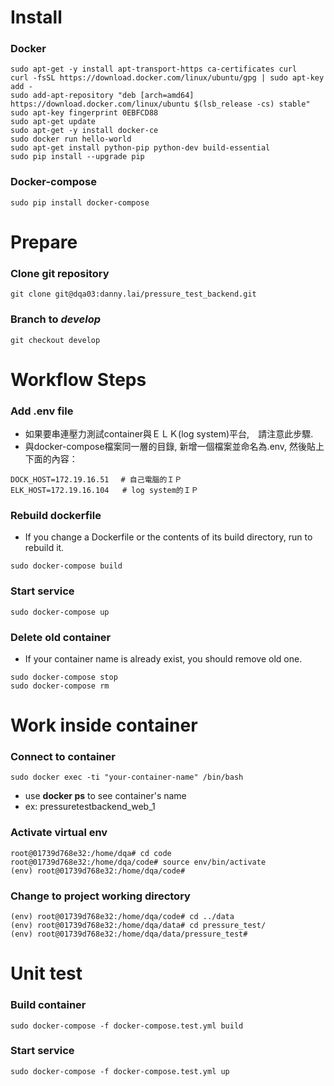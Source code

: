 **Install**
=============
### Docker
```
sudo apt-get -y install apt-transport-https ca-certificates curl
curl -fsSL https://download.docker.com/linux/ubuntu/gpg | sudo apt-key add -
sudo add-apt-repository "deb [arch=amd64] https://download.docker.com/linux/ubuntu $(lsb_release -cs) stable"
sudo apt-key fingerprint 0EBFCD88
sudo apt-get update
sudo apt-get -y install docker-ce
sudo docker run hello-world
sudo apt-get install python-pip python-dev build-essential 
sudo pip install --upgrade pip
```

### Docker-compose
```
sudo pip install docker-compose
```

**Prepare**
============= 

### Clone git repository
```
git clone git@dqa03:danny.lai/pressure_test_backend.git
```

### Branch to *develop*
```
git checkout develop
```

**Workflow Steps**
=============

### Add .env file
* 如果要串連壓力測試container與ＥＬＫ(log system)平台,　請注意此步驟.
* 與docker-compose檔案同一層的目錄, 新增一個檔案並命名為.env, 然後貼上下面的內容： 

```
DOCK_HOST=172.19.16.51 　# 自己電腦的ＩＰ
ELK_HOST=172.19.16.104   # log system的ＩＰ
```

### Rebuild dockerfile 
* If you change a Dockerfile or the contents of its build directory, run to rebuild it.

```
sudo docker-compose build
```

### Start service
```
sudo docker-compose up
```

### Delete old container

* If your container name is already exist, you should remove old one. 
```
sudo docker-compose stop 
sudo docker-compose rm 
``` 

**Work inside container**
=============

### Connect to container
```
sudo docker exec -ti "your-container-name" /bin/bash
```
* use __docker ps__ to see container's name
* ex: pressuretestbackend_web_1

### Activate virtual env
```
root@01739d768e32:/home/dqa# cd code
root@01739d768e32:/home/dqa/code# source env/bin/activate
(env) root@01739d768e32:/home/dqa/code#
```

### Change to project working directory
```
(env) root@01739d768e32:/home/dqa/code# cd ../data
(env) root@01739d768e32:/home/dqa/data# cd pressure_test/
(env) root@01739d768e32:/home/dqa/data/pressure_test# 
```

**Unit test**
=============

### Build container
```
sudo docker-compose -f docker-compose.test.yml build
```

### Start service
```
sudo docker-compose -f docker-compose.test.yml up
```